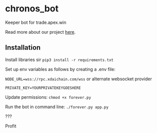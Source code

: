# chronos_bot
Keeper bot for trade.apex.win 

Read more about our project [here](https://docs.apex.win/apex-docs/).

## Installation

Install libraries sir
`pip3 install -r requirements.txt`

Set up env variables as follows by creating a .env file:

`NODE_URL=wss://rpc.xdaichain.com/wss` or alternate websocket provider

`PRIVATE_KEY=YOURPRIVATEKEYGOESHERE`

Update permissions:
`chmod +x forever.py`

Run the bot in command line:
`./forever.py app.py`

???

Profit
